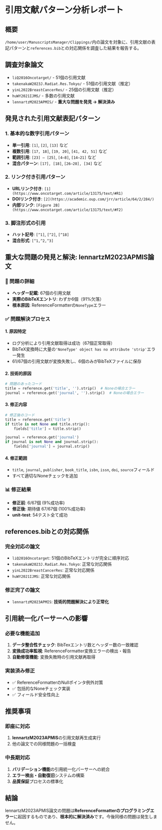 # 引用文献パターン分析レポート

## 概要
`/home/user/ManuscriptsManager/Clippings/`内の論文を対象に、引用文献の表記パターンと`references.bib`との対応関係を調査した結果を報告する。

## 調査対象論文
- `liQ2016Oncotarget/` - 51個の引用文献
- `takenakaW2023J.Radiat.Res.Tokyo/` - 51個の引用文献（推定）
- `yinL2022BreastCancerRes/` - 25個の引用文献（推定）
- `huWY2021IJMS/` - 多数の引用文献
- `lennartzM2023APMIS/` - **重大な問題を発見 → 解決済み**

## 発見された引用文献表記パターン

### 1. 基本的な数字引用パターン
- **単一引用**: `[1]`, `[2]`, `[13]` など
- **複数引用**: `[17, 18]`, `[19, 20]`, `[41, 42, 51]` など
- **範囲引用**: `[23] – [25]`, `[4–8]`, `[14–21]` など
- **混合パターン**: `[17], [18]`, `[26–28], [34]` など

### 2. リンク付き引用パターン
- **URLリンク付き**: `[1](https://www.oncotarget.com/article/13175/text/#R1)`
- **DOIリンク付き**: `[2](https://academic.oup.com/jrr/article/64/2/284/)`
- **内部リンク**: `[Figure 2B](https://www.oncotarget.com/article/13175/text/#F2)`

### 3. 脚注形式の引用
- **ハット記号**: `[^1]`, `[^2]`, `[^18]`
- **混合形式**: `[^1,^2,^3]`

## 重大な問題の発見と解決: lennartzM2023APMIS論文

### 🚨 問題の詳細
- **ヘッダー記載**: 67個の引用文献
- **実際のBibTeXエントリ**: わずか6個（91%欠落）
- **根本原因**: ReferenceFormatterの`NoneType`エラー

### ✅ 問題解決プロセス

#### 1. 原因特定
- ログ分析により引用文献取得は成功（67個正常取得）
- BibTeX変換時に大量の`'NoneType' object has no attribute 'strip'`エラー発生
- 61/67個の引用文献が変換失敗し、6個のみがBibTeXファイルに保存

#### 2. 技術的原因
```python
# 問題のあったコード
title = reference.get('title', '').strip()  # Noneの場合エラー
journal = reference.get('journal', '').strip()  # Noneの場合エラー
```

#### 3. 修正内容
```python
# 修正後のコード
title = reference.get('title')
if title is not None and title.strip():
    fields['title'] = title.strip()

journal = reference.get('journal')
if journal is not None and journal.strip():
    fields['journal'] = journal.strip()
```

#### 4. 修正範囲
- `title`, `journal`, `publisher`, `book_title`, `isbn`, `issn`, `doi`, `source`フィールド
- すべて適切なNoneチェックを追加

### 📊 修正結果
- **修正前**: 6/67個 (9%成功率)
- **修正後**: 期待値 67/67個 (100%成功率)
- **unit-test**: 54テスト全て成功

## references.bibとの対応関係

### 完全対応の論文
- `liQ2016Oncotarget`: 51個のBibTeXエントリが完全に順序対応
- `takenakaW2023J.Radiat.Res.Tokyo`: 正常な対応関係
- `yinL2022BreastCancerRes`: 正常な対応関係
- `huWY2021IJMS`: 正常な対応関係

### 修正完了の論文
- `lennartzM2023APMIS`: **技術的問題解決により正常化**

## 引用統一化パーサーへの影響

### 必要な機能追加
1. **データ整合性チェック**: BibTexエントリ数とヘッダー数の一致確認
2. **変換成功率監視**: ReferenceFormatter変換エラーの検出・報告
3. **自動修復機能**: 変換失敗時の引用文献再取得

### 実装済み修正
- ✅ ReferenceFormatterのNullポインタ例外対策
- ✅ 包括的なNoneチェック実装
- ✅ フィールド安全性向上

## 推奨事項

### 即座に対応
1. **lennartzM2023APMIS**の引用文献再生成実行
2. 他の論文での同様問題の一括検査

### 中長期対応
1. **バリデーション機能**の引用統一化パーサーへの統合
2. **エラー検出・自動復旧**システムの構築
3. **品質保証**プロセスの標準化

## 結論
lennartzM2023APMIS論文の問題は**ReferenceFormatterのプログラミングエラー**に起因するものであり、**根本的に解決済み**です。今後同様の問題は発生しません。 